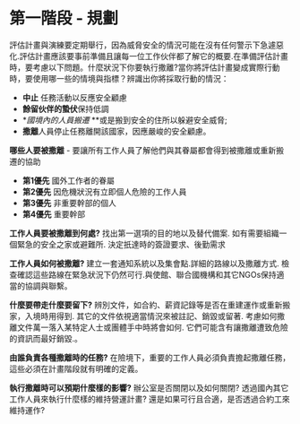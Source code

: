 [Title]: # (第一步 - 規畫)
[Order]: # (0)

# 第一階段 - 規劃 

評估計畫與演練要定期舉行，因為威脅安全的情況可能在沒有任何警示下急遽惡化.評估計畫應該要事前準備且讓每一位工作伙伴都了解它的概要.在準備評估計畫時，要考慮以下問題。什麼狀況下你要執行撒離?當你將評估計畫變成實際行動時，要使用哪一些的情境與指標？辨識出你將採取行動的情況：
* **中止** 任務活動以反應安全顧慮
* **餘留伙伴的蟄伏**保持低調
* **國境內的人員搬遷* **或是搬到安全的住所以躲避安全威脅;
* **撒離**人員停止任務離開該國家，因應嚴峻的安全顧慮。

**哪些人要被撒離** - 要讓所有工作人員了解他們與其眷屬都會得到被撒離或重新搬遷的協助
* **第1優先** 國外工作者的眷屬
* **第2優先** 因危機狀況有立即個人危險的工作人員
* **第3優先** 非重要幹部的個人
* **第4優先** 重要幹部

**工作人員要被撒離到何處?**
找出第一選項的目的地以及替代備案. 如有需要組織一個緊急的安全之家或避難所. 決定扺達時的簽證要求、後勤需求

**工作人員如何被撒離?**
建立一套通知系統以及集會點.詳細的路線以及撒離方式. 檢查確認這些路線在緊急狀況下仍然可行.與使館、聯合國機構和其它NGOs保持適當的協調與聯繫。

**什麼要帶走什麼要留下?**
辨別文件，如合約、薪資記錄等是否在重建運作或重新搬家，入境時用得到. 其它的文件依視適當情況來被註記、銷毀或留著. 考慮如何撒離文件萬一落入某特定人士或團體手中時將會如何. 它們可能含有讓撒離遭致危險的資訊而最好銷毀.。

**由誰負責各種撒離時的任務?**
在險境下，重要的工作人員必須負責擔起撒離任務，這些必須在計畫階段就有明確的定義。

**執行撒離時可以預期什麼樣的影響?**
辦公室是否關閉以及如何關閉? 透過國內其它工作人員來執行什麼樣的維持營運計畫? 還是如果可行且合適，是否透過合約工來維持運作?
